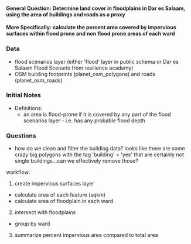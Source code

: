#### General Question: Determine land cover in floodplains in Dar es Salaam, using the area of buildings and roads as a proxy
**More Specifically: calculate the percent area covered by impervious surfaces within flood prone and non flood prone areas of each ward**


### Data
- flood scenarios layer (either 'flood' layer in public schema or Dar es Salaam Flood Scenario from resilience academy)
- OSM building footprints (planet_osm_polygons) and roads (planet_osm_roads)

### Initial Notes
- Definitions: 
  - an area is flood-prone if it is covered by any part of the flood scenarios layer - i.e. has any probable flood depth


### Questions
- how do we clean and filter the building data? looks like there are some crazy big polygons with the tag 'building' = 'yes' that are certainly not single buildings...can we effectively remove those?



workflow:
1. create impervious surfaces layer
  - calculate area of each feature (sqkm)
  - calculate area of floodplain in each ward

2. intersect with floodplains
  - group by ward

3. summarize percent impervious area compared to total area
